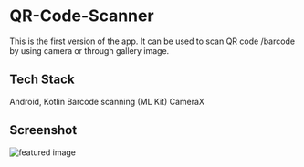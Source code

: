 # QR-Code-Scanner
This is the first version of the app.
It can be used to scan QR code /barcode by using camera or through gallery image.

## Tech Stack
Android, Kotlin
Barcode scanning (ML Kit)
CameraX

## Screenshot

![featured image](https://github.com/SandhyaNBhat/QR-Code-Scanner/assets/97033286/972ce922-8444-469c-a5c0-ffe195f6dacd)

